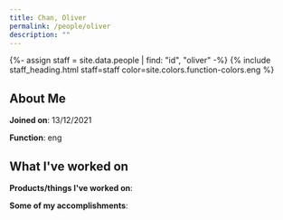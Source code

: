 ```yaml
---
title: Chan, Oliver
permalink: /people/oliver
description: ""
---
```


{%- assign staff = site.data.people | find: "id", "oliver" -%}
{% include staff_heading.html staff=staff color=site.colors.function-colors.eng %}

## About Me

**Joined on**: 13/12/2021

**Function**: eng

## What I've worked on

**Products/things I've worked on**:


**Some of my accomplishments**:

